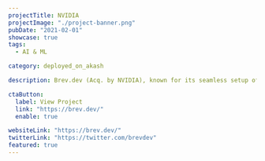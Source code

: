 ```yaml
---
projectTitle: NVIDIA
projectImage: "./project-banner.png"
pubDate: "2021-02-01"
showcase: true
tags:
  - AI & ML

category: deployed_on_akash

description: Brev.dev (Acq. by NVIDIA), known for its seamless setup of Jupyter notebooks for AI development, has integrated with Akash Network, enabling scalable, permissionless access to NVIDIA GPUs.

ctaButton:
  label: View Project
  link: "https://brev.dev/"
  enable: true

websiteLink: "https://brev.dev/"
twitterLink: "https://twitter.com/brevdev"
featured: true
---
```

